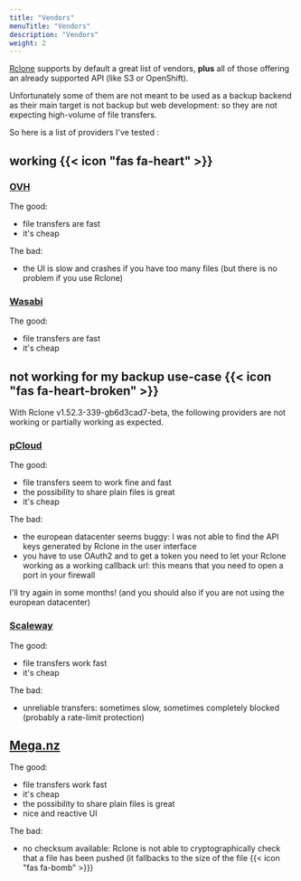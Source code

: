 ```yaml
---
title: "Vendors"
menuTitle: "Vendors"
description: "Vendors"
weight: 2
---
```


[Rclone](https://rclone.org/) supports by default a great list of vendors, **plus** all of those offering an already 
supported API (like S3 or OpenShift).

Unfortunately some of them are not meant to be used as a backup backend as their main target is not backup 
but web development: so they are not expecting high-volume of file transfers.

So here is a list of providers I've tested :
## working {{< icon "fas fa-heart" >}}

### [OVH](https://www.ovh.com)

The good:
- file transfers are fast
- it's cheap

The bad:
- the UI is slow and crashes if you have too many files (but there is no problem if you use Rclone)

### [Wasabi](https://www.wasabi.com)

The good:
- file transfers are fast
- it's cheap

## not working for my backup use-case {{< icon "fas fa-heart-broken" >}}

With Rclone v1.52.3-339-gb6d3cad7-beta, the following providers are not working or partially working as expected.

### [pCloud](https://www.pcloud.com)

The good:
- file transfers seem to work fine and fast
- the possibility to share plain files is great
- it's cheap

The bad:
- the european datacenter seems buggy: I was not able to find the API keys generated by Rclone in the user interface
- you have to use OAuth2 and to get a token you need to let your Rclone working as a working callback url: this means
that you need to open a port in your firewall

I'll try again in some months! (and you should also if you are not using the european datacenter)

### [Scaleway](https://www.scaleway.com)

The good:
- file transfers work fast
- it's cheap

The bad:
- unreliable transfers: sometimes slow, sometimes completely blocked (probably a rate-limit protection)

## [Mega.nz](https://www.mega.nz)

The good:
- file transfers work fast
- it's cheap
- the possibility to share plain files is great
- nice and reactive UI

The bad:
- no checksum available: Rclone is not able to cryptographically check that a file has been pushed (it fallbacks 
to the size of the file {{< icon "fas fa-bomb" >}})
